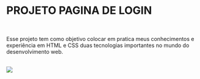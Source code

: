 <h1>PROJETO PAGINA DE LOGIN</h1>
<br>
<p>Esse projeto tem como objetivo colocar em pratica meus conhecimentos e experiência em HTML e CSS duas tecnologias importantes no mundo do desenvolvimento web.</p>
<br>
<img src="https://github.com/stefanieSilvaOliveira/project-login-mario-bros/assets/118211028/ba573373-fdfa-4b3e-9a2e-c7cc4769dd3a">
